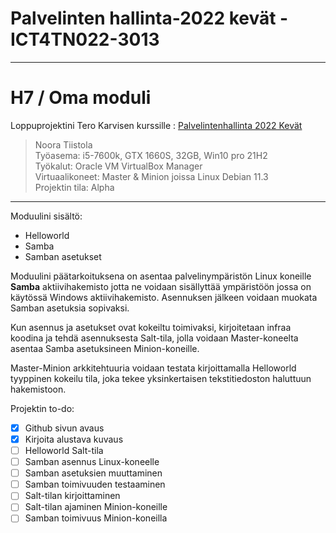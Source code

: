 # Palvelinten hallinta-2022 kevät - ICT4TN022-3013

---
# H7 / Oma moduli 

Loppuprojektini Tero Karvisen kurssille
: [Palvelintenhallinta 2022 Kevät](https://terokarvinen.com/2021/configuration-management-systems-2022-spring/)

> Noora Tiistola  
> Työasema: i5-7600k, GTX 1660S, 32GB, Win10 pro 21H2  
> Työkalut: Oracle VM VirtualBox Manager  
> Virtuaalikoneet: Master & Minion joissa Linux Debian 11.3  
> Projektin tila: Alpha



---

Moduulini sisältö:
- Helloworld
- Samba
- Samban asetukset

Moduulini päätarkoituksena on asentaa palvelinympäristön Linux koneille **Samba** aktiivihakemisto jotta ne voidaan sisällyttää ympäristöön jossa on käytössä Windows aktiivihakemisto. Asennuksen jälkeen voidaan muokata Samban asetuksia sopivaksi.

Kun asennus ja asetukset ovat kokeiltu toimivaksi, kirjoitetaan infraa koodina ja tehdä asennuksesta Salt-tila, jolla voidaan Master-koneelta asentaa Samba asetuksineen Minion-koneille.

Master-Minion arkkitehtuuria voidaan testata kirjoittamalla Helloworld tyyppinen kokeilu tila, joka tekee yksinkertaisen tekstitiedoston haluttuun hakemistoon.

Projektin to-do:
- [x] Github sivun avaus
- [x] Kirjoita alustava kuvaus
- [ ] Helloworld Salt-tila
- [ ] Samban asennus Linux-koneelle
- [ ] Samban asetuksien muuttaminen
- [ ] Samban toimivuuden testaaminen
- [ ] Salt-tilan kirjoittaminen
- [ ] Salt-tilan ajaminen Minion-koneille
- [ ] Samban toimivuus Minion-koneilla
